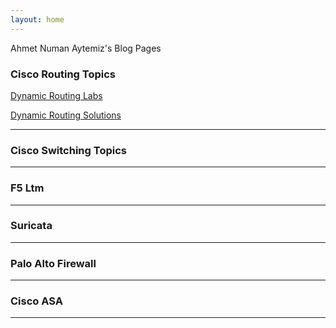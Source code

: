 ```yaml
---
layout: home
---
```


Ahmet Numan Aytemiz's Blog Pages

### Cisco Routing Topics 

[Dynamic Routing Labs](https://ahmetnuman.github.io/routing/dynamicrouting/2021/09/01/Dynamic-Routing-Lab.html)

[Dynamic Routing Solutions](https://ahmetnuman.github.io/routing/dynamicrouting/2021/09/01/Dynamic-Routing-Solutions.html)


---

### Cisco Switching Topics

---

### F5 Ltm

---

### Suricata 

---

### Palo Alto Firewall

---

### Cisco ASA

---


